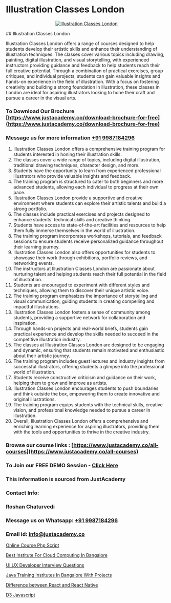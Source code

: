 # Illustration Classes London

<p align="center">
  <a href="https://justacademy.co/all-courses">
    <img src="https://i.ibb.co/P5KtSQ2/ui-ux.png" alt="Illustration Classes London">
  </a>
</p>
## Illustration Classes London

Illustration Classes London offers a range of courses designed to help students develop their artistic skills and enhance their understanding of illustration techniques. The classes cover various topics including drawing, painting, digital illustration, and visual storytelling, with experienced instructors providing guidance and feedback to help students reach their full creative potential. Through a combination of practical exercises, group critiques, and individual projects, students can gain valuable insights and hands-on experience in the field of illustration. With a focus on fostering creativity and building a strong foundation in illustration, these classes in London are ideal for aspiring illustrators looking to hone their craft and pursue a career in the visual arts.
### To Download Our Brochure [https://www.justacademy.co/download-brochure-for-free](https://www.justacademy.co/download-brochure-for-free)
### Message us for more information [+91 9987184296](https://api.whatsapp.com/send?phone=919987184296)
1) Illustration Classes London offers a comprehensive training program for students interested in honing their illustration skills.
2) The classes cover a wide range of topics, including digital illustration, traditional drawing techniques, character design, and more.
3) Students have the opportunity to learn from experienced professional illustrators who provide valuable insights and feedback.
4) The training program is structured to cater to both beginners and more advanced students, allowing each individual to progress at their own pace.
5) Illustration Classes London provide a supportive and creative environment where students can explore their artistic talents and build a strong portfolio.
6) The classes include practical exercises and projects designed to enhance students' technical skills and creative thinking.
7) Students have access to state-of-the-art facilities and resources to help them fully immerse themselves in the world of illustration.
8) The training program incorporates workshops, tutorials, and feedback sessions to ensure students receive personalized guidance throughout their learning journey.
9) Illustration Classes London also offers opportunities for students to showcase their work through exhibitions, portfolio reviews, and networking events.
10) The instructors at Illustration Classes London are passionate about nurturing talent and helping students reach their full potential in the field of illustration.
11) Students are encouraged to experiment with different styles and techniques, allowing them to discover their unique artistic voice.
12) The training program emphasizes the importance of storytelling and visual communication, guiding students in creating compelling and impactful illustrations.
13) Illustration Classes London fosters a sense of community among students, providing a supportive network for collaboration and inspiration.
14) Through hands-on projects and real-world briefs, students gain practical experience and develop the skills needed to succeed in the competitive illustration industry.
15) The classes at Illustration Classes London are designed to be engaging and dynamic, ensuring that students remain motivated and enthusiastic about their artistic journey.
16) The training program includes guest lectures and industry insights from successful illustrators, offering students a glimpse into the professional world of illustration.
17) Students receive constructive criticism and guidance on their work, helping them to grow and improve as artists.
18) Illustration Classes London encourages students to push boundaries and think outside the box, empowering them to create innovative and original illustrations.
19) The training program equips students with the technical skills, creative vision, and professional knowledge needed to pursue a career in illustration.
20) Overall, Illustration Classes London offers a comprehensive and enriching learning experience for aspiring illustrators, providing them with the tools and opportunities to thrive in the creative industry.

### Browse our course links : [https://www.justacademy.co/all-courses](https://www.justacademy.co/all-courses) 
### To Join our FREE DEMO Session - [Click Here](https://www.justacademy.co/register-for-course-demo)


### This information is sourced from JustAcademy
### Contact Info:
### Roshan Chaturvedi
### Message us on Whatsapp: [+91 9987184296](https://api.whatsapp.com/send?phone=919987184296)
### Email id: [info@justacademy.co](mailto:info@justacademy.co)
                
[Online Course Php Script](https://www.linkedin.com/pulse/online-course-php-script-justacademy-pune-mqdlc?trackingId=4ZIU9whObj8V8n4A%2F8iuUw%3D%3D&lipi=urn%3Ali%3Apage%3Ad_flagship3_company_admin%3BRZJmynVWQvykIoY%2BYzCMXQ%3D%3D)

[Best Institute For Cloud Computing In Bangalore](https://www.linkedin.com/pulse/best-institute-cloud-computing-bangalore-q6wlc?trackingId=ejWEM51cUfiZycXTfaRH3w%3D%3D&lipi=urn%3Ali%3Apage%3Ad_flagship3_company_admin%3Bl%2F2BBmIARsmtdD8COUq0ig%3D%3D)

[UI UX Developer Interview Questions](https://medium.com/@AkashSingh2052/ui-ux-developer-interview-questions-2c9a5ff207a3)

[Java Training Institutes In Bangalore With Projects](https://medium.com/@AkashSingh2052/java-training-institutes-in-bangalore-with-projects-836fdecfab4b)

[Difference between React and React Native](https://justacademyin.github.io/justacademy/difference-between-react-and-react-native)

[D3 Javascript](https://justacademyin.github.io/Articles/D3-Javascript)

